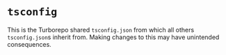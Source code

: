 # `tsconfig`

This is the Turborepo shared `tsconfig.json` from which all others `tsconfig.json`s inherit from. Making changes to this may have unintended consequences.
